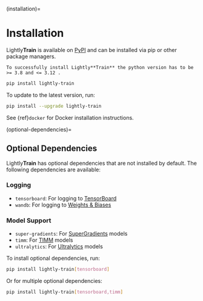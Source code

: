 (installation)=

# Installation

Lightly**Train** is available on [PyPI](https://pypi.org/project/lightly-train/) and can be installed via pip or other package managers.

```{warning}
To successfully install Lightly**Train** the python version has to be >= 3.8 and <= 3.12 .
```

```bash
pip install lightly-train
```

To update to the latest version, run:

```bash
pip install --upgrade lightly-train
```

See {ref}`docker` for Docker installation instructions.

(optional-dependencies)=

## Optional Dependencies

Lightly**Train** has optional dependencies that are not installed by default. The following dependencies are available:

### Logging

- `tensorboard`: For logging to [TensorBoard](#tensorboard)
- `wandb`: For logging to [Weights & Biases](#wandb)

### Model Support

- `super-gradients`: For [SuperGradients](#super-gradients) models
- `timm`: For [TIMM](#timm) models
- `ultralytics`: For [Ultralytics](#ultralytics) models

To install optional dependencies, run:

```bash
pip install lightly-train[tensorboard]
```

Or for multiple optional dependencies:

```bash
pip install lightly-train[tensorboard,timm]
```
